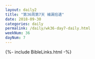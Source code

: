 ```yaml
---
layout: daily2
title: "第36周第7天 補漏拾遺"
date: 2018-09-30
categories: daily
permalink: /daily/wk36-day7-daily.html
weekNum: 36
dayNum: 7
---
```


{%- include BibleLinks.html -%}
